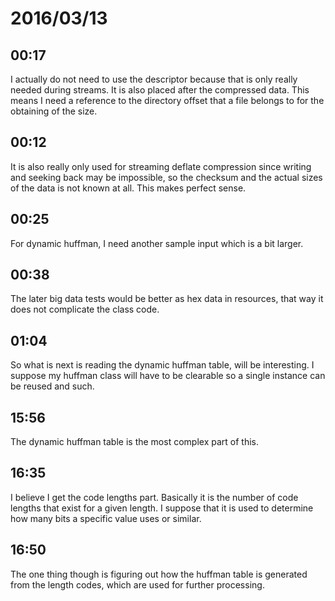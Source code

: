 # 2016/03/13

## 00:17

I actually do not need to use the descriptor because that is only really needed
during streams. It is also placed after the compressed data. This means I need
a reference to the directory offset that a file belongs to for the obtaining
of the size.

## 00:12

It is also really only used for streaming deflate compression since writing
and seeking back may be impossible, so the checksum and the actual sizes of
the data is not known at all. This makes perfect sense.

## 00:25

For dynamic huffman, I need another sample input which is a bit larger.

## 00:38

The later big data tests would be better as hex data in resources, that way it
does not complicate the class code.

## 01:04

So what is next is reading the dynamic huffman table, will be interesting. I
suppose my huffman class will have to be clearable so a single instance can be
reused and such.

## 15:56

The dynamic huffman table is the most complex part of this.

## 16:35

I believe I get the code lengths part. Basically it is the number of code
lengths that exist for a given length. I suppose that it is used to determine
how many bits a specific value uses or similar.

## 16:50

The one thing though is figuring out how the huffman table is generated from
the length codes, which are used for further processing.

